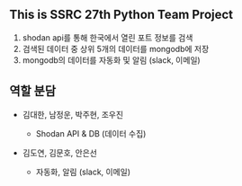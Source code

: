## This is SSRC 27th Python Team Project

1. shodan api를 통해 한국에서 열린 포트 정보를 검색
2. 검색된 데이터 중 상위 5개의 데이터를 mongodb에 저장
3. mongodb의 데이터를 자동화 및 알림 (slack, 이메일)


## 역할 분담

- 김대한, 남정운, 박주현, 조우진
    - Shodan API & DB (데이터 수집)

- 김도연, 김문호, 안은선
    - 자동화, 알림 (slack, 이메일)
